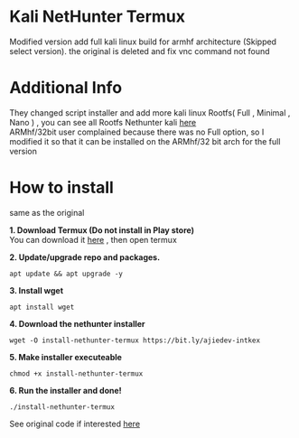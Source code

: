 # Kali NetHunter Termux
Modified version add full kali linux build for armhf architecture (Skipped select version). the original is deleted and fix vnc command not found<br />

# Additional Info

They changed script installer and add more kali linux Rootfs( Full , Minimal , Nano ) , you can see all Rootfs Nethunter kali [here](https://kali.download/nethunter-images/current/rootfs/) <br />
ARMhf/32bit user complained because there was no Full option, so I modified it so that it can be installed on the ARMhf/32 bit arch for the full version

# How to install

same as the original

<b>1. Download Termux (Do not install in Play store)</b> <br />
You can download it [here](https://github.com/termux/termux-app/releases) , then open termux<br />

<b>2. Update/upgrade repo and packages.</b> <br />

```
apt update && apt upgrade -y
```

<b>3. Install wget</b><br />

```
apt install wget
```

<b>4. Download the nethunter installer</b><br />

```
wget -O install-nethunter-termux https://bit.ly/ajiedev-intkex
```
<b>5. Make installer executeable</b><br />

```
chmod +x install-nethunter-termux
```
<b>6. Run the installer and done!</b><br />

```
./install-nethunter-termux
```

See original code if interested [here](https://gitlab.com/kalilinux/nethunter/build-scripts/kali-nethunter-project/)





